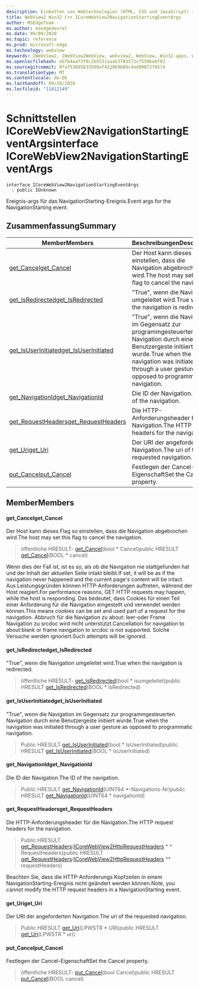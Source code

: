 ```yaml
---
description: Einbetten von Webtechnologien (HTML, CSS und JavaScript) in ihre systemeigenen Anwendungen mit dem Microsoft Edge WebView2-Steuerelement
title: WebView2 Win32 C++ ICoreWebView2NavigationStartingEventArgs
author: MSEdgeTeam
ms.author: msedgedevrel
ms.date: 09/09/2020
ms.topic: reference
ms.prod: microsoft-edge
ms.technology: webview
keywords: IWebView2, IWebView2WebView, webview2, WebView, Win32-apps, Win32, Edge, ICoreWebView2, ICoreWebView2Controller, Browser-Steuerelement, Edge-HTML, ICoreWebView2NavigationStartingEventArgs
ms.openlocfilehash: ebfb4aaf3f0c2b5531aaab3783572cf550bebf83
ms.sourcegitcommit: 0faf538d5033508af4320b9b89c4ed99872f0574
ms.translationtype: MT
ms.contentlocale: de-DE
ms.lasthandoff: 09/10/2020
ms.locfileid: "11012149"
---
```

# <span data-ttu-id="4dd91-104">Schnittstellen ICoreWebView2NavigationStartingEventArgs</span><span class="sxs-lookup"><span data-stu-id="4dd91-104">interface ICoreWebView2NavigationStartingEventArgs</span></span> 

```
interface ICoreWebView2NavigationStartingEventArgs
  : public IUnknown
```

<span data-ttu-id="4dd91-105">Ereignis-args für das NavigationStarting-Ereignis.</span><span class="sxs-lookup"><span data-stu-id="4dd91-105">Event args for the NavigationStarting event.</span></span>

## <span data-ttu-id="4dd91-106">Zusammenfassung</span><span class="sxs-lookup"><span data-stu-id="4dd91-106">Summary</span></span>

 <span data-ttu-id="4dd91-107">Member</span><span class="sxs-lookup"><span data-stu-id="4dd91-107">Members</span></span>                        | <span data-ttu-id="4dd91-108">Beschreibungen</span><span class="sxs-lookup"><span data-stu-id="4dd91-108">Descriptions</span></span>
--------------------------------|---------------------------------------------
[<span data-ttu-id="4dd91-109">get_Cancel</span><span class="sxs-lookup"><span data-stu-id="4dd91-109">get_Cancel</span></span>](#get_cancel) | <span data-ttu-id="4dd91-110">Der Host kann dieses Flag so einstellen, dass die Navigation abgebrochen wird.</span><span class="sxs-lookup"><span data-stu-id="4dd91-110">The host may set this flag to cancel the navigation.</span></span>
[<span data-ttu-id="4dd91-111">get_IsRedirected</span><span class="sxs-lookup"><span data-stu-id="4dd91-111">get_IsRedirected</span></span>](#get_isredirected) | <span data-ttu-id="4dd91-112">"True", wenn die Navigation umgeleitet wird.</span><span class="sxs-lookup"><span data-stu-id="4dd91-112">True when the navigation is redirected.</span></span>
[<span data-ttu-id="4dd91-113">get_IsUserInitiated</span><span class="sxs-lookup"><span data-stu-id="4dd91-113">get_IsUserInitiated</span></span>](#get_isuserinitiated) | <span data-ttu-id="4dd91-114">"True", wenn die Navigation im Gegensatz zur programmgesteuerten Navigation durch eine Benutzergeste initiiert wurde.</span><span class="sxs-lookup"><span data-stu-id="4dd91-114">True when the navigation was initiated through a user gesture as opposed to programmatic navigation.</span></span>
[<span data-ttu-id="4dd91-115">get_NavigationId</span><span class="sxs-lookup"><span data-stu-id="4dd91-115">get_NavigationId</span></span>](#get_navigationid) | <span data-ttu-id="4dd91-116">Die ID der Navigation.</span><span class="sxs-lookup"><span data-stu-id="4dd91-116">The ID of the navigation.</span></span>
[<span data-ttu-id="4dd91-117">get_RequestHeaders</span><span class="sxs-lookup"><span data-stu-id="4dd91-117">get_RequestHeaders</span></span>](#get_requestheaders) | <span data-ttu-id="4dd91-118">Die HTTP-Anforderungsheader für die Navigation.</span><span class="sxs-lookup"><span data-stu-id="4dd91-118">The HTTP request headers for the navigation.</span></span>
[<span data-ttu-id="4dd91-119">get_Uri</span><span class="sxs-lookup"><span data-stu-id="4dd91-119">get_Uri</span></span>](#get_uri) | <span data-ttu-id="4dd91-120">Der URI der angeforderten Navigation.</span><span class="sxs-lookup"><span data-stu-id="4dd91-120">The uri of the requested navigation.</span></span>
[<span data-ttu-id="4dd91-121">put_Cancel</span><span class="sxs-lookup"><span data-stu-id="4dd91-121">put_Cancel</span></span>](#put_cancel) | <span data-ttu-id="4dd91-122">Festlegen der Cancel-Eigenschaft</span><span class="sxs-lookup"><span data-stu-id="4dd91-122">Set the Cancel property.</span></span>

## <span data-ttu-id="4dd91-123">Member</span><span class="sxs-lookup"><span data-stu-id="4dd91-123">Members</span></span>

#### <span data-ttu-id="4dd91-124">get_Cancel</span><span class="sxs-lookup"><span data-stu-id="4dd91-124">get_Cancel</span></span> 

<span data-ttu-id="4dd91-125">Der Host kann dieses Flag so einstellen, dass die Navigation abgebrochen wird.</span><span class="sxs-lookup"><span data-stu-id="4dd91-125">The host may set this flag to cancel the navigation.</span></span>

> <span data-ttu-id="4dd91-126">öffentliche HRESULT- [get_Cancel](#get_cancel)(bool \* Cancel)</span><span class="sxs-lookup"><span data-stu-id="4dd91-126">public HRESULT [get_Cancel](#get_cancel)(BOOL \* cancel)</span></span>

<span data-ttu-id="4dd91-127">Wenn dies der Fall ist, ist es so, als ob die Navigation nie stattgefunden hat und der Inhalt der aktuellen Seite intakt bleibt.</span><span class="sxs-lookup"><span data-stu-id="4dd91-127">If set, it will be as if the navigation never happened and the current page's content will be intact.</span></span> <span data-ttu-id="4dd91-128">Aus Leistungsgründen können HTTP-Anforderungen auftreten, während der Host reagiert.</span><span class="sxs-lookup"><span data-stu-id="4dd91-128">For performance reasons, GET HTTP requests may happen, while the host is responding.</span></span> <span data-ttu-id="4dd91-129">Das bedeutet, dass Cookies für einen Teil einer Anforderung für die Navigation eingestellt und verwendet werden können.</span><span class="sxs-lookup"><span data-stu-id="4dd91-129">This means cookies can be set and used part of a request for the navigation.</span></span> <span data-ttu-id="4dd91-130">Abbruch für die Navigation zu about: leer-oder Frame Navigation zu srcdoc wird nicht unterstützt.</span><span class="sxs-lookup"><span data-stu-id="4dd91-130">Cancellation for navigation to about:blank or frame navigation to srcdoc is not supported.</span></span> <span data-ttu-id="4dd91-131">Solche Versuche werden ignoriert.</span><span class="sxs-lookup"><span data-stu-id="4dd91-131">Such attempts will be ignored.</span></span>

#### <span data-ttu-id="4dd91-132">get_IsRedirected</span><span class="sxs-lookup"><span data-stu-id="4dd91-132">get_IsRedirected</span></span> 

<span data-ttu-id="4dd91-133">"True", wenn die Navigation umgeleitet wird.</span><span class="sxs-lookup"><span data-stu-id="4dd91-133">True when the navigation is redirected.</span></span>

> <span data-ttu-id="4dd91-134">öffentliche HRESULT- [get_IsRedirected](#get_isredirected)(bool \* isumgeleitet)</span><span class="sxs-lookup"><span data-stu-id="4dd91-134">public HRESULT [get_IsRedirected](#get_isredirected)(BOOL \* isRedirected)</span></span>

#### <span data-ttu-id="4dd91-135">get_IsUserInitiated</span><span class="sxs-lookup"><span data-stu-id="4dd91-135">get_IsUserInitiated</span></span> 

<span data-ttu-id="4dd91-136">"True", wenn die Navigation im Gegensatz zur programmgesteuerten Navigation durch eine Benutzergeste initiiert wurde.</span><span class="sxs-lookup"><span data-stu-id="4dd91-136">True when the navigation was initiated through a user gesture as opposed to programmatic navigation.</span></span>

> <span data-ttu-id="4dd91-137">Public HRESULT [get_IsUserInitiated](#get_isuserinitiated)(bool \* IsUserInitiated)</span><span class="sxs-lookup"><span data-stu-id="4dd91-137">public HRESULT [get_IsUserInitiated](#get_isuserinitiated)(BOOL \* isUserInitiated)</span></span>

#### <span data-ttu-id="4dd91-138">get_NavigationId</span><span class="sxs-lookup"><span data-stu-id="4dd91-138">get_NavigationId</span></span> 

<span data-ttu-id="4dd91-139">Die ID der Navigation.</span><span class="sxs-lookup"><span data-stu-id="4dd91-139">The ID of the navigation.</span></span>

> <span data-ttu-id="4dd91-140">Public HRESULT [get_NavigationId](#get_navigationid)(UINT64 \*-Navigations-Nr)</span><span class="sxs-lookup"><span data-stu-id="4dd91-140">public HRESULT [get_NavigationId](#get_navigationid)(UINT64 \* navigationId)</span></span>

#### <span data-ttu-id="4dd91-141">get_RequestHeaders</span><span class="sxs-lookup"><span data-stu-id="4dd91-141">get_RequestHeaders</span></span> 

<span data-ttu-id="4dd91-142">Die HTTP-Anforderungsheader für die Navigation.</span><span class="sxs-lookup"><span data-stu-id="4dd91-142">The HTTP request headers for the navigation.</span></span>

> <span data-ttu-id="4dd91-143">Public HRESULT [get_RequestHeaders](#get_requestheaders)([ICoreWebView2HttpRequestHeaders](icorewebview2httprequestheaders.md) \* \* RequestHeaders)</span><span class="sxs-lookup"><span data-stu-id="4dd91-143">public HRESULT [get_RequestHeaders](#get_requestheaders)([ICoreWebView2HttpRequestHeaders](icorewebview2httprequestheaders.md) \*\* requestHeaders)</span></span>

<span data-ttu-id="4dd91-144">Beachten Sie, dass die HTTP-Anforderungs Kopfzeilen in einem NavigationStarting-Ereignis nicht geändert werden können.</span><span class="sxs-lookup"><span data-stu-id="4dd91-144">Note, you cannot modify the HTTP request headers in a NavigationStarting event.</span></span>

#### <span data-ttu-id="4dd91-145">get_Uri</span><span class="sxs-lookup"><span data-stu-id="4dd91-145">get_Uri</span></span> 

<span data-ttu-id="4dd91-146">Der URI der angeforderten Navigation.</span><span class="sxs-lookup"><span data-stu-id="4dd91-146">The uri of the requested navigation.</span></span>

> <span data-ttu-id="4dd91-147">Public HRESULT [get_Uri](#get_uri)(LPWSTR \* URI)</span><span class="sxs-lookup"><span data-stu-id="4dd91-147">public HRESULT [get_Uri](#get_uri)(LPWSTR \* uri)</span></span>

#### <span data-ttu-id="4dd91-148">put_Cancel</span><span class="sxs-lookup"><span data-stu-id="4dd91-148">put_Cancel</span></span> 

<span data-ttu-id="4dd91-149">Festlegen der Cancel-Eigenschaft</span><span class="sxs-lookup"><span data-stu-id="4dd91-149">Set the Cancel property.</span></span>

> <span data-ttu-id="4dd91-150">öffentliche HRESULT- [put_Cancel](#put_cancel)(bool Cancel)</span><span class="sxs-lookup"><span data-stu-id="4dd91-150">public HRESULT [put_Cancel](#put_cancel)(BOOL cancel)</span></span>

